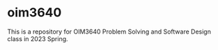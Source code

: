 # oim3640
 This is a repository for OIM3640 Problem Solving and Software Design class in 2023 Spring.
